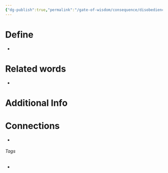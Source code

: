 ```yaml
---
{"dg-publish":true,"permalink":"/gate-of-wisdom/consequence/disobedience/redemption/","tags":["#GateWisdom","#ConsequenceDisobedience"]}
---
```


# Define
- 

# Related words
- 

# Additional Info


# Connections


- 

###### Tags
- 